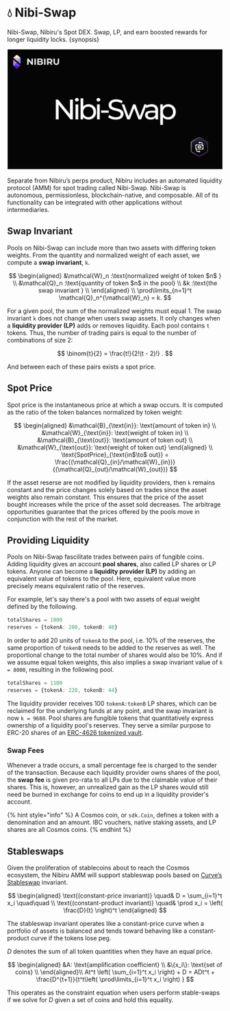 # 💧 Nibi-Swap

Nibi-Swap, Nibiru's Spot DEX. Swap, LP, and earn boosted rewards for longer liquidity locks. {synopsis}

![](../img/nibi-swap-banner.png)

Separate from Nibiru’s perps product, Nibiru includes an automated liquidity protocol (AMM) for spot trading called Nibi-Swap. Nibi-Swap is autonomous, permissionless, blockchain-native, and composable. All of its functionality can be integrated with other applications without intermediaries.

<!-- 
What is a pool? 
How are pools created?

-->

## Swap Invariant 

Pools on Nibi-Swap can include more than two assets with differing token weights. From the quantity and normalized weight of each asset, we compute a **swap invariant**, `k`.

$$
\begin{aligned}
&\mathcal{W}_n :\text{normalized weight of token $n$ } \\ &\mathcal{Q}_n :\text{quantity of token $n$ in the pool} \\ &k :\text{the swap invariant } \\ \end{aligned} \\ \prod\limits_{n=1}^t \mathcal{Q}_n^{\mathcal{W}_n} = k.
$$

For a given pool, the sum of the normalized weights must equal 1. The swap invariant `k` does not change when users swap assets. It only changes when a **liquidity provider (LP)** adds or removes liquidity. Each pool contains `t` tokens. Thus, the number of trading pairs is equal to the number of combinations of size 2:

$$
\binom{t}{2} = \frac{t!}{2!(t - 2)!} .
$$

And between each of these pairs exists a spot price.

## Spot Price

Spot price is the instantaneous price at which a swap occurs. It is computed as the ratio of the token balances normalized by token weight:

$$
\begin{aligned}
&\mathcal{B}_{\text{in}}: \text{amount of token in} \\ 
&\mathcal{W}_{\text{in}}: \text{weight of token in} \\ 
&\mathcal{B}_{\text{out}}: \text{amount of token out} \\ 
&\mathcal{W}_{\text{out}}: \text{weight of token out} 
\end{aligned} \\ 
\text{SpotPrice}_{\text{in$\to$ out}} = \frac{(\mathcal{Q}_{in}/\mathcal{W}_{in})}{(\mathcal{Q}_{out}/\mathcal{W}_{out})} 
$$

If the asset reserse are not modified by liquidity providers, then `k` remains constant and the price changes solely based on trades since the asset weights also remain constant. This ensures that the price of the asset bought increases while the price of the asset sold decreases. The arbitrage opportunities guarantee that the prices offered by the pools move in conjunction with the rest of the market.

## Providing Liquidity 

Pools on Nibi-Swap fascilitate trades between pairs of fungible coins. Adding liquidity gives an account **pool shares**, also called LP shares or LP tokens. Anyone can become a **liquidity provider (LP)** by adding an equivalent value of tokens to the pool. Here, equivalent value more precisely means equivalent ratio of the reserves. 

For example, let's say there's a pool with two assets of equal weight defined by the following.

```ts
totalShares = 1000
reserves = {tokenA: 200, tokenB: 40}
```

In order to add 20 units of `tokenA` to the pool, i.e. 10% of the reserves, the same proportion of `tokenB` needs to be added to the reserves as well. The proportional change to the total number of shares would also be 10%. And if we assume equal token weights, this also implies a swap invariant value of `k = 8000`, resulting in the following pool. 

```ts
totalShares = 1100
reserves = {tokenA: 220, tokenB: 44}
```

The liquidity provider receives 100 `tokenA:tokenB` LP shares, which can be reclaimed for the underlying funds at any point,  and the swap invariant is now `k = 9680`. Pool shares are fungible tokens that quantitatively express ownership of a liquidity pool's reserves. They serve a similar purpose to ERC-20 shares of an [ERC-4626 tokenized vault](https://eips.ethereum.org/EIPS/eip-4626). 

### Swap Fees

Whenever a trade occurs, a small percentage fee is charged to the sender of the transaction. Because each liquidity provider owns shares of the pool, the **swap fee** is given pro-rata to all LPs due to the claimable value of their shares. This is, however, an unrealized gain as the LP shares would still need be burned in exchange for coins to end up in a liquidity provider's account.

<!-- Deposit diagram? TODO
totalShares=1000,  Reserves{200 TokenA, 40 TokenB}, with equal weights k=8000
→  
totalShares=1100, sharesOut=100, Reserves{220 TokenA, 44 TokenB}, k=9,680
-->

{% hint style="info" %}
A Cosmos coin, or `sdk.Coin`, defines a token with a denomination and an amount. IBC vouchers, native staking assets, and LP shares are all Cosmos coins. 
{% endhint %}

## Stableswaps

Given the proliferation of stablecoins about to reach the Cosmos ecosystem, the Nibiru AMM will support stableswap pools based on [Curve’s Stableswap](https://curve.fi/files/stableswap-paper.pdf) invariant. 

$$
\begin{aligned}
\text{(constant-price invariant)} \quad& D = \sum_{i=1}^t x_i \quad\quad \\
\text{(constant-product invariant)} \quad& \prod x_i = \left( \frac{D}{t} \right)^t 
\end{aligned}
$$

The stableswap invariant operates like a constant-price curve when a portfolio of assets is balanced and tends toward behaving like a constant-product curve if the tokens lose peg.

*D* denotes the sum of all token quantities when they have an equal price.  

$$
\begin{aligned}
&A: \text{amplification coefficient}  \\
&\{x_i\}: \text{set of coins} \\
\end{aligned}\\ 
At^t \left( \sum_{i=1}^t x_i \right) + D = ADt^t + \frac{D^{t+1}}{t^t\left( \prod\limits_{i=1}^t x_i \right) } 
$$

This operates as the constraint equation when users perform stable-swaps if we solve for *D* given a set of coins and hold this equality.  

<!-- TODO amplification coefficient -->